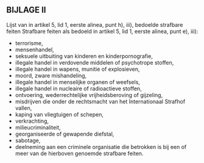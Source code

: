 ## BIJLAGE II

Lijst van in artikel 5, lid 1, eerste alinea, punt h), iii), bedoelde strafbare feiten Strafbare feiten als bedoeld in artikel 5, lid 1, eerste alinea, punt e), iii):

- terrorisme,
- mensenhandel,
- seksuele uitbuiting van kinderen en kinderpornografie,
- illegale handel in verdovende middelen of psychotrope stoffen,
- illegale handel in wapens, munitie of explosieven,
- moord, zware mishandeling,
- illegale handel in menselijke organen of weefsels,
- illegale handel in nucleaire of radioactieve stoffen,
- ontvoering, wederrechtelijke vrijheidsberoving of gijzeling,
- misdrijven die onder de rechtsmacht van het Internationaal Strafhof vallen,
- kaping van vliegtuigen of schepen,
- verkrachting,
- milieucriminaliteit,
- georganiseerde of gewapende diefstal,
- sabotage,
- deelneming aan een criminele organisatie die betrokken is bij een of meer van de hierboven genoemde strafbare feiten.
